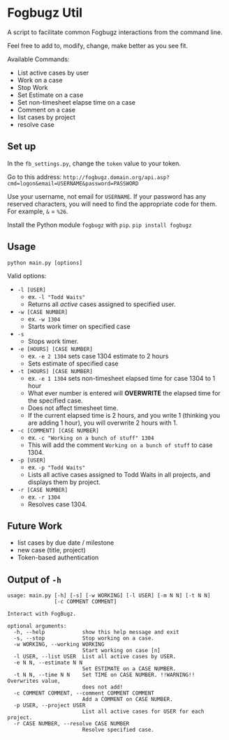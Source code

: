# Fogbugz Util

A script to facilitate common Fogbugz interactions from the command line.

Feel free to add to, modify, change, make better as you see fit.

Available Commands:

* List active cases by user
* Work on a case
* Stop Work
* Set Estimate on a case
* Set non-timesheet elapse time on a case
* Comment on a case
* list cases by project
* resolve case

## Set up

In the `fb_settings.py`, change the `token` value to your token.

Go to this address: `http://fogbugz.domain.org/api.asp?cmd=logon&email=USERNAME&password=PASSWORD`

Use your username, not email for `USERNAME`. If your password has any reserved characters, you will need to find the appropriate code for them. For example, `&` = `%26`.

Install the Python module `fogbugz` with `pip`. `pip install fogbugz`

## Usage

`python main.py [options]`

Valid options:

* `-l [USER]`
  * ex. `-l "Todd Waits"`
  * Returns all *active* cases assigned to specified user.
* `-w [CASE NUMBER]`
  * ex. `-w 1304`
  * Starts work timer on specified case
* `-s`
  * Stops work timer.
* `-e [HOURS] [CASE NUMBER]`
  * ex. `-e 2 1304` sets case 1304 estimate to 2 hours
  * Sets estimate of specified case
* `-t [HOURS] [CASE NUMBER]`
  * ex. `-e 1 1304` sets non-timesheet elapsed time for case 1304 to 1 hour
  * What ever number is entered will **OVERWRITE** the elapsed time for the specified case.
  * Does not affect timesheet time.
  * If the current elapsed time is 2 hours, and you write 1 (thinking you are adding 1 hour), you will overwrite 2 hours with 1.
* `-c [COMMENT] [CASE NUMBER]`
  * ex. `-c "Working on a bunch of stuff" 1304`
  * This will add the comment `Working on a bunch of stuff` to case 1304.
* `-p [USER]`
  * ex. `-p "Todd Waits"`
  * Lists all active cases assigned to Todd Waits in all projects, and displays them by project.
* `-r [CASE NUMBER]`
  * ex. `-r 1304`
  * Resolves case 1304.

## Future Work

* list cases by due date / milestone
* new case (title, project)
* Token-based authentication

## Output of `-h`

```
usage: main.py [-h] [-s] [-w WORKING] [-l USER] [-m N N] [-t N N]
               [-c COMMENT COMMENT]

Interact with FogBugz.

optional arguments:
  -h, --help            show this help message and exit
  -s, --stop            Stop working on a case.
  -w WORKING, --working WORKING
                        Start working on case [n]
  -l USER, --list USER  List all active cases by USER.
  -e N N, --estimate N N
                        Set ESTIMATE on a CASE NUMBER.
  -t N N, --time N N    Set TIME on CASE NUMBER. !!WARNING!! Overwrites value,
                        does not add!
  -c COMMENT COMMENT, --comment COMMENT COMMENT
                        Add a COMMENT on CASE NUMBER.
  -p USER, --project USER
                        List all active cases for USER for each project.
  -r CASE NUMBER, --resolve CASE NUMBER
                        Resolve specified case.
```